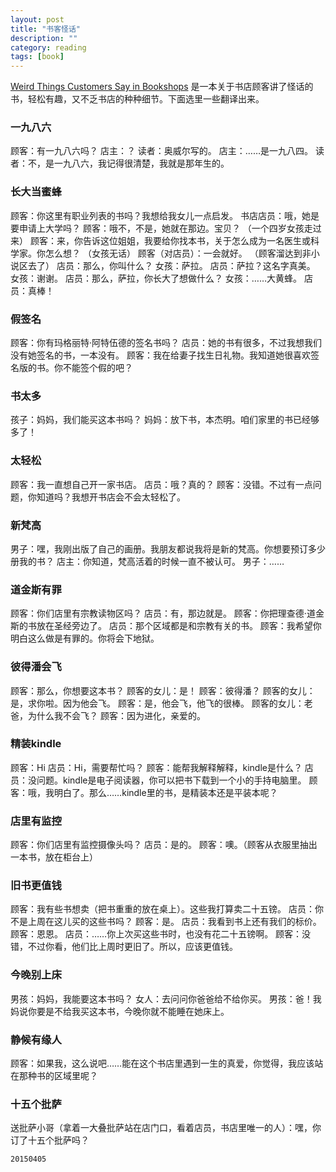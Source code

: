 ```yaml
---
layout: post
title: "书客怪话"
description: ""
category: reading
tags: [book]
---
```


[Weird Things Customers Say in Bookshops](https://book.douban.com/subject/11411066/) 是一本关于书店顾客讲了怪话的书，轻松有趣，又不乏书店的种种细节。下面选里一些翻译出来。

### 一九八六

顾客：有一九八六吗？
店主：？
读者：奥威尔写的。
店主：……是一九八四。
读者：不，是一九八六，我记得很清楚，我就是那年生的。


### 长大当蜜蜂

顾客：你这里有职业列表的书吗？我想给我女儿一点启发。
书店店员：哦，她是要申请上大学吗？
顾客：哦不，不是，她就在那边。宝贝？
（一个四岁女孩走过来）
顾客：来，你告诉这位姐姐，我要给你找本书，关于怎么成为一名医生或科学家。你怎么想？
（女孩无话）
顾客（对店员）：一会就好。
（顾客溜达到非小说区去了）
店员：那么，你叫什么？
女孩：萨拉。
店员：萨拉？这名字真美。
女孩：谢谢。
店员：那么，萨拉，你长大了想做什么？
女孩：……大黄蜂。
店员：真棒！

### 假签名

顾客：你有玛格丽特·阿特伍德的签名书吗？
店员：她的书有很多，不过我想我们没有她签名的书，一本没有。
顾客：我在给妻子找生日礼物。我知道她很喜欢签名版的书。你不能签个假的吧？

### 书太多

孩子：妈妈，我们能买这本书吗？
妈妈：放下书，本杰明。咱们家里的书已经够多了！

### 太轻松

顾客：我一直想自己开一家书店。
店员：哦？真的？
顾客：没错。不过有一点问题，你知道吗？我想开书店会不会太轻松了。

### 新梵高

男子：嘿，我刚出版了自己的画册。我朋友都说我将是新的梵高。你想要预订多少册我的书？
店主：你知道，梵高活着的时候一直不被认可。
男子：……


### 道金斯有罪

顾客：你们店里有宗教读物区吗？
店员：有，那边就是。
顾客：你把理查德·道金斯的书放在圣经旁边了。
店员：那个区域都是和宗教有关的书。
顾客：我希望你明白这么做是有罪的。你将会下地狱。

### 彼得潘会飞

顾客：那么，你想要这本书？
顾客的女儿：是！
顾客：彼得潘？
顾客的女儿：是，求你啦。因为他会飞。
顾客：是，他会飞，他飞的很棒。
顾客的女儿：老爸，为什么我不会飞？
顾客：因为进化，亲爱的。

### 精装kindle

顾客：Hi
店员：Hi，需要帮忙吗？
顾客：能帮我解释解释，kindle是什么？
店员：没问题。kindle是电子阅读器，你可以把书下载到一个小的手持电脑里。
顾客：哦，我明白了。那么……kindle里的书，是精装本还是平装本呢？


### 店里有监控

顾客：你们店里有监控摄像头吗？
店员：是的。
顾客：噢。（顾客从衣服里抽出一本书，放在柜台上）

### 旧书更值钱

顾客：我有些书想卖（把书重重的放在桌上）。这些我打算卖二十五镑。
店员：你不是上周在这儿买的这些书吗？
顾客：是。
店员：我看到书上还有我们的标价。
顾客：恩恩。
店员：……你上次买这些书时，也没有花二十五镑啊。
顾客：没错，不过你看，他们比上周时更旧了。所以，应该更值钱。

### 今晚别上床

男孩：妈妈，我能要这本书吗？
女人：去问问你爸爸给不给你买。
男孩：爸！我妈说你要是不给我买这本书，今晚你就不能睡在她床上。

### 静候有缘人

顾客：如果我，这么说吧……能在这个书店里遇到一生的真爱，你觉得，我应该站在那种书的区域里呢？

### 十五个批萨

送批萨小哥（拿着一大叠批萨站在店门口，看着店员，书店里唯一的人）：嘿，你订了十五个批萨吗？

`20150405`
